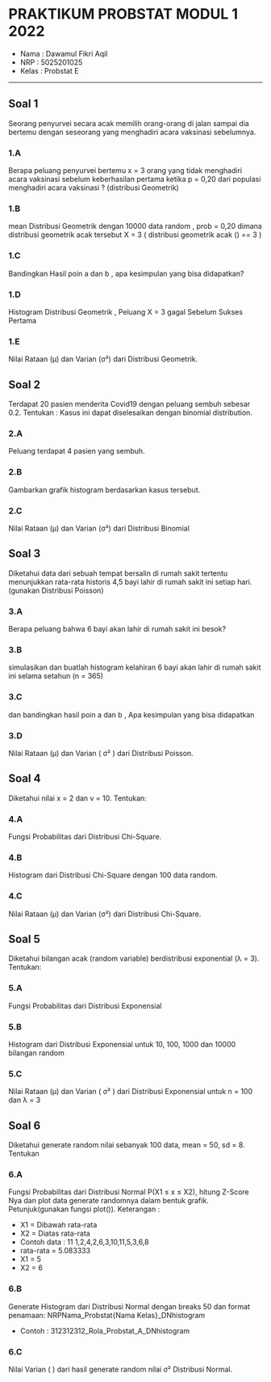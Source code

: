 # PRAKTIKUM PROBSTAT MODUL 1 2022
- Nama  : Dawamul Fikri Aqil
- NRP   : 5025201025
- Kelas : Probstat E
------------------------------
## Soal 1
Seorang penyurvei secara acak memilih orang-orang di jalan sampai dia bertemu dengan seseorang yang menghadiri acara vaksinasi sebelumnya.
### 1.A
Berapa peluang penyurvei bertemu x = 3 orang yang tidak menghadiri acara vaksinasi sebelum keberhasilan pertama ketika p = 0,20 dari populasi menghadiri acara vaksinasi ? (distribusi Geometrik)
### 1.B
mean Distribusi Geometrik dengan 10000 data random , prob = 0,20 dimana distribusi geometrik acak tersebut X = 3 ( distribusi geometrik acak () == 3 )
### 1.C
Bandingkan Hasil poin a dan b , apa kesimpulan yang bisa didapatkan?
### 1.D
Histogram Distribusi Geometrik , Peluang X = 3 gagal Sebelum Sukses Pertama
### 1.E
Nilai Rataan (μ) dan Varian (σ²) dari Distribusi Geometrik.

## Soal 2
Terdapat 20 pasien menderita Covid19 dengan peluang sembuh sebesar 0.2. Tentukan :
Kasus ini dapat diselesaikan dengan binomial distribution.
### 2.A
Peluang terdapat 4 pasien yang sembuh.
### 2.B
Gambarkan grafik histogram berdasarkan kasus tersebut.
### 2.C
Nilai Rataan (μ) dan Varian (σ²) dari Distribusi Binomial

## Soal 3
Diketahui data dari sebuah tempat bersalin di rumah sakit tertentu menunjukkan rata-rata historis 4,5 bayi lahir di rumah sakit ini setiap hari. (gunakan Distribusi Poisson)
### 3.A
Berapa peluang bahwa 6 bayi akan lahir di rumah sakit ini besok?
### 3.B
simulasikan dan buatlah histogram kelahiran 6 bayi akan lahir di rumah sakit ini selama setahun (n = 365)
### 3.C
dan bandingkan hasil poin a dan b , Apa kesimpulan yang bisa didapatkan
### 3.D
Nilai Rataan (μ) dan Varian ( σ² ) dari Distribusi Poisson.

## Soal 4
Diketahui nilai x = 2 dan v = 10. Tentukan:
### 4.A
Fungsi Probabilitas dari Distribusi Chi-Square.
### 4.B
Histogram dari Distribusi Chi-Square dengan 100 data random.
### 4.C
Nilai Rataan (μ) dan Varian (σ²) dari Distribusi Chi-Square.

## Soal 5
Diketahui bilangan acak (random variable) berdistribusi exponential (λ = 3). Tentukan:
### 5.A
Fungsi Probabilitas dari Distribusi Exponensial
### 5.B
Histogram dari Distribusi Exponensial untuk 10, 100, 1000 dan 10000 bilangan random
### 5.C
Nilai Rataan (μ) dan Varian ( σ² ) dari Distribusi Exponensial untuk n = 100 dan λ = 3

## Soal 6
Diketahui generate random nilai sebanyak 100 data, mean = 50, sd = 8. Tentukan
### 6.A
Fungsi Probabilitas dari Distribusi Normal P(X1 ≤ x ≤ X2), hitung Z-Score Nya dan plot data generate randomnya dalam bentuk grafik. Petunjuk(gunakan fungsi plot()).
Keterangan :
- X1 = Dibawah rata-rata
- X2 = Diatas rata-rata
- Contoh data : 11 1,2,4,2,6,3,10,11,5,3,6,8
- rata-rata = 5.083333
- X1 = 5
- X2 = 6
### 6.B
Generate Histogram dari Distribusi Normal dengan breaks 50 dan format penamaan: NRPNama_Probstat{Nama Kelas}_DNhistogram
- Contoh : 312312312_Rola_Probstat_A_DNhistogram
### 6.C
Nilai Varian ( ) dari hasil generate random nilai σ² Distribusi Normal.
